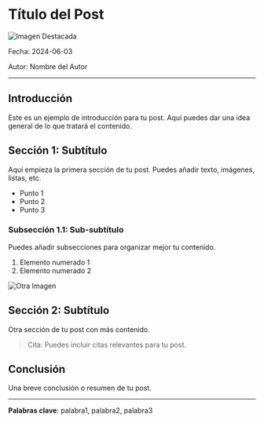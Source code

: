 # Título del Post

![Imagen Destacada](ruta/a/la/imagen.jpg)

Fecha: 2024-06-03

Autor: Nombre del Autor

---

## Introducción

Este es un ejemplo de introducción para tu post. Aquí puedes dar una idea general de lo que tratará el contenido.

## Sección 1: Subtítulo

Aquí empieza la primera sección de tu post. Puedes añadir texto, imágenes, listas, etc.

- Punto 1
- Punto 2
- Punto 3

### Subsección 1.1: Sub-subtítulo

Puedes añadir subsecciones para organizar mejor tu contenido.

1. Elemento numerado 1
2. Elemento numerado 2

![Otra Imagen](ruta/a/otra/imagen.jpg)

## Sección 2: Subtítulo

Otra sección de tu post con más contenido.

> Cita: Puedes incluir citas relevantes para tu post.

## Conclusión

Una breve conclusión o resumen de tu post.

---

**Palabras clave**: palabra1, palabra2, palabra3